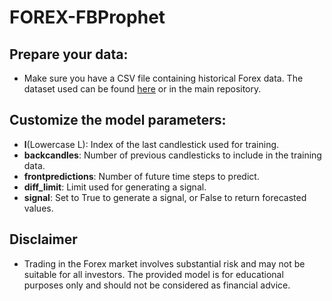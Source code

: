 # FOREX-FBProphet

## Prepare your data:

 - Make sure you have a CSV file containing historical Forex data. The dataset used can be found [here](EURUSD_Candlestick_1_Hour_BID_04.05.2003-15.04.2023.csv) or in the main repository.

## Customize the model parameters:


- **l**(Lowercase L): Index of the last candlestick used for training.
- **backcandles**: Number of previous candlesticks to include in the training data.
- **frontpredictions**: Number of future time steps to predict.
- **diff_limit**: Limit used for generating a signal.
- **signal**: Set to True to generate a signal, or False to return forecasted values.




## Disclaimer
- Trading in the Forex market involves substantial risk and may not be suitable for all investors. The provided model is for educational purposes only and should not be considered as financial advice.

